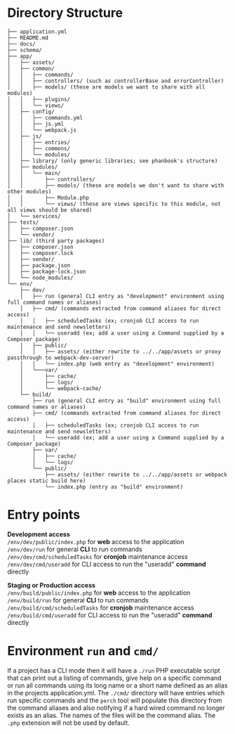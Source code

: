 # Directory Structure

```
├── application.yml
├── README.md
├── docs/
├── schema/
├── app/
│   ├── assets/
│   ├── common/
│   │   ├── commands/
│   │   ├── controllers/ (such as controllerBase and errorController)
│   │   ├── models/ (these are models we want to share with all modules)
│   │   ├── plugins/
│   │   └── views/
│   ├── config/
│   │   ├── commands.yml
│   │   ├── js.yml
│   │   └── webpack.js
│   ├── js/
│   │   ├── entries/
│   │   ├── commons/
│   │   └── modules/
│   ├── library/ (only generic libraries; see phanbook's structure)
│   ├── modules/
│   │   └── main/
│   │       ├── controllers/
│   │       ├── models/ (these are models we don't want to share with other modules)
│   │       ├── Module.php
│   │       └── views/ (these are views specific to this module, not all views should be shared)
│   └── services/
├── tests/
│   ├── composer.json
│   └── vendor/
├── lib/ (third party packages)
│   ├── composer.json
│   ├── composer.lock
│   ├── vendor/
│   ├── package.json
│   ├── package-lock.json
│   └── node_modules/
└── env/
    ├── dev/
    │   ├── run (general CLI entry as "development" environment using full command names or aliases)
    │   ├── cmd/ (commands extracted from command aliases for direct access)
    │   │   ├── scheduledTasks (ex; cronjob CLI access to run maintenance and send newsletters)
    │   │   └── useradd (ex; add a user using a Command supplied by a Composer package)
    │   ├── public/
    │   │   ├── assets/ (either rewrite to ../../app/assets or proxy passthrough to webpack-dev-server)
    │   │   └── index.php (web entry as "development" environment)
    │   └───var/
    │       ├── cache/
    │       ├── logs/
    │       └── webpack-cache/
    └── build/
        ├── run (general CLI entry as "build" environment using full command names or aliases)
        ├── cmd/ (commands extracted from command aliases for direct access)
        │   ├── scheduledTasks (ex; cronjob CLI access to run maintenance and send newsletters)
        │   └── useradd (ex; add a user using a Command supplied by a Composer package)
        ├── var/
        │   ├── cache/
        │   └── logs/
        └── public/
            ├── assets/ (either rewrite to ../../app/assets or webpack places static build here)
            └── index.php (entry as "build" environment)
```

# Entry points

**Development access**  
`/env/dev/public/index.php` for **web** access to the application  
`/env/dev/run` for general **CLI** to run commands  
`/env/dev/cmd/scheduledTasks` for **cronjob** maintenance access  
`/env/dev/cmd/useradd` for CLI access to run the "useradd" **command** directly  

**Staging or Production access**  
`/env/build/public/index.php` for **web** access to the application  
`/env/build/run` for general **CLI** to run commands  
`/env/build/cmd/scheduledTasks` for **cronjob** maintenance access  
`/env/build/cmd/useradd` for CLI access to run the "useradd" **command** directly  

# Environment `run` and `cmd/`

If a project has a CLI mode then it will have a `./run` PHP executable script that can print out a listing of commands, give help on a specific command or run all commands using its long name or a short name defined as an alias in the projects application.yml.  The `./cmd/` directory will have entries which run specific commands and the `perch` tool will populate this directory from the command aliases and also notifying if a hard wired command no longer exists as an alias.  The names of the files will be the command alias.  The `.php` extension will not be used by default.
